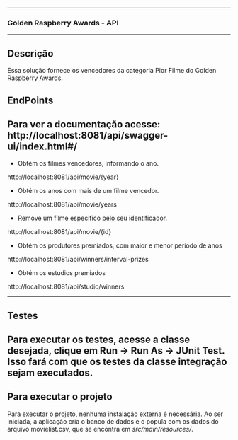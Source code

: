 ----
### Golden Raspberry Awards - API
----
## Descrição
Essa solução fornece os vencedores da categoria Pior Filme do Golden Raspberry Awards.


## EndPoints
Para ver a documentação acesse: 
http://localhost:8081/api/swagger-ui/index.html#/
----

- Obtém os filmes vencedores, informando o ano.

http://localhost:8081/api/movie/{year}

- Obtém os anos com mais de um filme vencedor.

http://localhost:8081/api/movie/years

- Remove um filme especifico pelo seu identificador.

http://localhost:8081/api/movie/{id}

- Obtém os produtores premiados, com maior e menor periodo de anos

http://localhost:8081/api/winners/interval-prizes

- Obtém os estudios premiados

http://localhost:8081/api/studio/winners

----
## Testes
Para executar os testes, acesse a classe desejada, clique em Run -> Run As -> JUnit Test.
Isso fará com que os testes da classe integração sejam executados.
----

## Para executar o projeto
Para executar o projeto, nenhuma instalação externa é necessária. 
Ao ser iniciada, a aplicação cria o banco de dados e o popula com os dados do arquivo movielist.csv, que se encontra em *src/main/resources/*.
